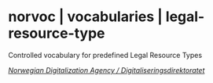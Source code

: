 # norvoc | vocabularies | legal-resource-type

Controlled vocabulary for predefined Legal Resource Types

[_Norwegian Digitalization Agency / Digitaliseringsdirektoratet_](https://digdir.no/)
